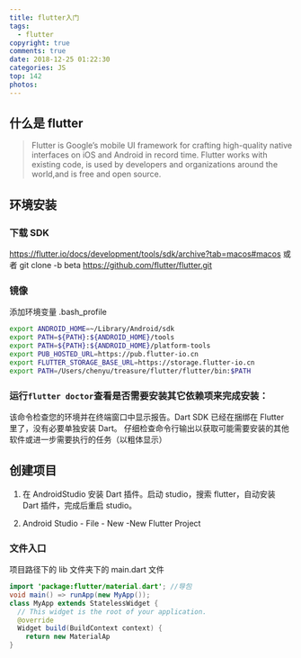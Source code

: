 ```yaml
---
title: flutter入门
tags:
  - flutter
copyright: true
comments: true
date: 2018-12-25 01:22:30
categories: JS
top: 142
photos:
---
```


## 什么是 flutter

> Flutter is Google’s mobile UI framework for crafting high-quality
> native interfaces on iOS and Android in record time. Flutter works
> with existing code, is used by developers and organizations around
> the world,and is free and open source.

## 环境安装

### 下载 SDK

https://flutter.io/docs/development/tools/sdk/archive?tab=macos#macos
或者
git clone -b beta https://github.com/flutter/flutter.git

### 镜像

添加环境变量 .bash_profile

```bash
export ANDROID_HOME=~/Library/Android/sdk
export PATH=${PATH}:${ANDROID_HOME}/tools
export PATH=${PATH}:${ANDROID_HOME}/platform-tools
export PUB_HOSTED_URL=https://pub.flutter-io.cn
export FLUTTER_STORAGE_BASE_URL=https://storage.flutter-io.cn
export PATH=/Users/chenyu/treasure/flutter/flutter/bin:$PATH
```

### 运行`flutter doctor`查看是否需要安装其它依赖项来完成安装：

该命令检查您的环境并在终端窗口中显示报告。Dart SDK 已经在捆绑在 Flutter 里了，没有必要单独安装 Dart。 仔细检查命令行输出以获取可能需要安装的其他软件或进一步需要执行的任务（以粗体显示）

## 创建项目

1. 在 AndroidStudio 安装 Dart 插件。启动 studio，搜索 flutter，自动安装 Dart 插件，完成后重启 studio。

2. Android Studio - File - New -New Flutter Project

### 文件入口

项目路径下的 lib 文件夹下的 main.dart 文件

```java
import 'package:flutter/material.dart'; //导包
void main() => runApp(new MyApp());
class MyApp extends StatelessWidget {
  // This widget is the root of your application.
  @override
  Widget build(BuildContext context) {
    return new MaterialAp
}
```
